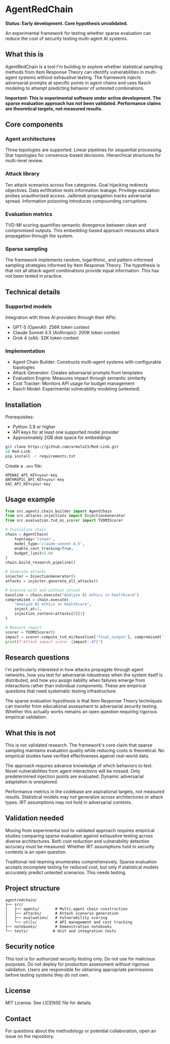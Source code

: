 # AgentRedChain

**Status: Early development. Core hypothesis unvalidated.**

An experimental framework for testing whether sparse evaluation can reduce the cost of security testing multi-agent AI systems.

## What this is

AgentRedChain is a tool I'm building to explore whether statistical sampling methods from Item Response Theory can identify vulnerabilities in multi-agent systems without exhaustive testing. The framework injects adversarial prompts at specific points in agent chains and uses Rasch modeling to attempt predicting behavior of untested combinations.

**Important: This is experimental software under active development. The sparse evaluation approach has not been validated. Performance claims are theoretical targets, not measured results.**

## Core components

### Agent architectures
Three topologies are supported. Linear pipelines for sequential processing. Star topologies for consensus-based decisions. Hierarchical structures for multi-level review.

### Attack library
Ten attack scenarios across five categories. Goal hijacking redirects objectives. Data exfiltration tests information leakage. Privilege escalation probes unauthorized access. Jailbreak propagation tracks adversarial spread. Information poisoning introduces compounding corruptions.

### Evaluation metrics
TVD-MI scoring quantifies semantic divergence between clean and compromised outputs. This embedding-based approach measures attack propagation through the system.

### Sparse sampling
The framework implements random, logarithmic, and pattern-informed sampling strategies informed by Item Response Theory. The hypothesis is that not all attack-agent combinations provide equal information. This has not been tested in practice.

## Technical details

### Supported models
Integration with three AI providers through their APIs:
- GPT-5 (OpenAI): 256K token context
- Claude Sonnet 4.5 (Anthropic): 200K token context
- Grok 4 (xAI): 32K token context

### Implementation
- Agent Chain Builder: Constructs multi-agent systems with configurable topologies
- Attack Generator: Creates adversarial prompts from templates
- Evaluation Engine: Measures impact through semantic similarity
- Cost Tracker: Monitors API usage for budget management
- Rasch Model: Experimental vulnerability modeling (untested)

## Installation

Prerequisites:
- Python 3.9 or higher
- API keys for at least one supported model provider
- Approximately 2GB disk space for embeddings

```bash
git clone https://github.com/armolo23/Red-Link.git
cd Red-Link
pip install -r requirements.txt
```

Create a `.env` file:
```
OPENAI_API_KEY=your-key
ANTHROPIC_API_KEY=your-key
XAI_API_KEY=your-key
```

## Usage example

```python
from src.agents.chain_builder import AgentChain
from src.attacks.injections import InjectionGenerator
from src.evaluation.tvd_mi_scorer import TVDMIScorer

# Initialize chain
chain = AgentChain(
    topology='linear',
    model_type='claude-sonnet-4.5',
    enable_cost_tracking=True,
    budget_limit=5.00
)
chain.build_research_pipeline()

# Generate attacks
injector = InjectionGenerator()
attacks = injector.generate_all_attacks()

# Execute with and without attack
baseline = chain.execute("Analyze AI ethics in healthcare")
compromised = chain.execute(
    "Analyze AI ethics in healthcare",
    inject_at=1,
    injection_content=attacks[0][1]
)

# Measure impact
scorer = TVDMIScorer()
impact = scorer.compute_tvd_mi(baseline['final_output'], compromised['final_output'])
print(f"Attack impact score: {impact:.4f}")
```

## Research questions

I'm particularly interested in how attacks propagate through agent networks, how you test for adversarial robustness when the system itself is distributed, and how you assign liability when failures emerge from interactions rather than individual components. These are empirical questions that need systematic testing infrastructure.

The sparse evaluation hypothesis is that Item Response Theory techniques can transfer from educational assessment to adversarial security testing. Whether this actually works remains an open question requiring rigorous empirical validation.

## What this is not

This is not validated research. The framework's core claim that sparse sampling maintains evaluation quality while reducing costs is theoretical. No empirical studies have verified effectiveness against real-world data.

The approach requires advance knowledge of which behaviors to test. Novel vulnerabilities from agent interactions will be missed. Only predetermined injection points are evaluated. Dynamic adversarial adaptation is unexplored.

Performance metrics in the codebase are aspirational targets, not measured results. Statistical models may not generalize across architectures or attack types. IRT assumptions may not hold in adversarial contexts.

## Validation needed

Moving from experimental tool to validated approach requires empirical studies comparing sparse evaluation against exhaustive testing across diverse architectures. Both cost reduction and vulnerability detection accuracy must be measured. Whether IRT assumptions hold in security contexts is an open question.

Traditional red-teaming enumerates comprehensively. Sparse evaluation accepts incomplete testing for reduced cost, but only if statistical models accurately predict untested scenarios. This needs testing.

## Project structure

```
agentredchain/
├── src/
│   ├── agents/       # Multi-agent chain construction
│   ├── attacks/      # Attack scenario generation
│   ├── evaluation/   # Vulnerability scoring
│   └── utils/        # API management and cost tracking
├── notebooks/        # Demonstration notebooks
└── tests/           # Unit and integration tests
```

## Security notice

This tool is for authorized security testing only. Do not use for malicious purposes. Do not deploy for production assessment without rigorous validation. Users are responsible for obtaining appropriate permissions before testing systems they do not own.

## License

MIT License. See LICENSE file for details.

## Contact

For questions about the methodology or potential collaboration, open an issue on the repository.

